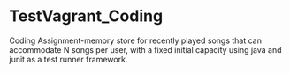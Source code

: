 # TestVagrant_Coding
Coding Assignment-memory store for recently played songs that can accommodate N songs per user, with a fixed initial capacity using java and junit as a test runner framework. 
